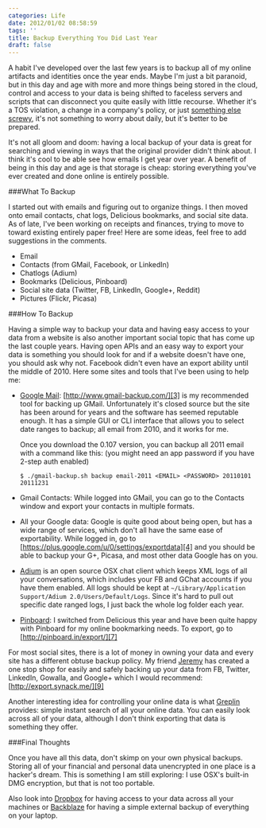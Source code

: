 ```yaml
---
categories: Life
date: 2012/01/02 08:58:59
tags: ''
title: Backup Everything You Did Last Year
draft: false
---
```


A habit I've developed over the last few years is to backup all of my online
artifacts and identities once the year ends. Maybe I'm just a bit paranoid, but
in this day and age with more and more things being stored in the cloud, control
and access to your data is being shifted to faceless servers and scripts that
can disconnect you quite easily with little recourse. Whether it's a TOS
violation, a change in a company's policy, or just [something else screwy][1],
it's not something to worry about daily, but it's better to be prepared.

It's not all gloom and doom: having a local backup of your data is great for
searching and viewing in ways that the original provider didn't think about.
I think it's cool to be able see how emails I get year over year. A benefit of
being in this day and age is that storage is cheap: storing everything you've
ever created and done online is entirely possible.

###What To Backup

I started out with emails and figuring out to organize things. I then moved onto
email contacts, chat logs, Delicious bookmarks, and social site data. As of
late, I've been working on receipts and finances, trying to move to toward
existing entirely paper free! Here are some ideas, feel free to add suggestions
in the comments.

- Email
- Contacts (from GMail, Facebook, or LinkedIn)
- Chatlogs (Adium)
- Bookmarks (Delicious, Pinboard)
- Social site data (Twitter, FB, LinkedIn, Google+, Reddit)
- Pictures (Flickr, Picasa)

###How To Backup

Having a simple way to backup your data and having easy access to your data from
a website is also another important social topic that has come up the last
couple years. Having open APIs and an easy way to export your data is something
you should look for and if a website doesn't have one, you should ask why not.
Facebook didn't even have an export ability until the middle of 2010. Here some
sites and tools that I've been using to help me:

- [Google Mail][2]: [http://www.gmail-backup.com/][3] is my recommended tool for
  backing up GMail. Unfortunately it's closed source but the site has been
  around for years and the software has seemed reputable enough. It has a simple
  GUI or CLI interface that allows you to select date ranges to backup; all
  email from 2010, and it works for me.
  
    Once you download the 0.107 version, you can backup all 2011 email with
    a command like this: (you might need an app password if you have 2-step auth
    enabled)
  
    `$ ./gmail-backup.sh backup email-2011 <EMAIL> <PASSWORD> 20110101 20111231`

- Gmail Contacts: While logged into GMail, you can go to the Contacts window and
  export your contacts in multiple formats.

- All your Google data: Google is quite good about being open, but has a wide
  range of services, which don't all have the same ease of exportability. While
  logged in, go to [https://plus.google.com/u/0/settings/exportdata][4] and you
  should be able to backup your G+, Picasa, and most other data Google has on
  you.

- [Adium][5] is an open source OSX chat client which keeps XML logs of all your
  conversations, which includes your FB and GChat accounts if you have them
  enabled. All logs should be kept at `~/Library/Application Support/Adium
  2.0/Users/Default/Logs`. Since it's hard to pull out specific date ranged
  logs, I just back the whole log folder each year.

- [Pinboard][6]: I switched from Delicious this year and have been quite happy
  with Pinboard for my online bookmarking needs. To export, go to
  [http://pinboard.in/export/][7]

For most social sites, there is a lot of money in owning your data and every
site has a different obtuse backup policy. My friend [Jeremy][8] has created
a one stop shop for easily and safely backing up your data from FB, Twitter,
LinkedIn, Gowalla, and Google+ which I would recommend:
[http://export.synack.me/][9]

Another interesting idea for controlling your online data is what [Greplin][10]
provides: simple instant search of all your online data. You can easily look
across all of your data, although I don't think exporting that data is something
they offer.

###Final Thoughts

Once you have all this data, don't skimp on your own physical backups. Storing
all of your financial and personal data unencrypted in one place is a hacker's
dream. This is something I am still exploring: I use OSX's built-in DMG
encryption, but that is not too portable. 

Also look into [Dropbox][11] for having access to your data across all your
machines or [Backblaze][12] for having a simple external backup of everything on
your laptop.


[1]: http://mashable.com/2009/09/25/bank-sues-google/
[2]: http://mail.google.com
[3]: http://www.gmail-backup.com/
[4]: https://plus.google.com/u/0/settings/exportdata
[5]: http://adium.im/
[6]: http://pinboard.in/
[7]: http://pinboard.in/export/
[8]: https://twitter.com/#!/synack
[9]: http://export.synack.me/
[10]: https://www.greplin.com/
[11]: https://www.dropbox.com/
[12]: http://www.backblaze.com/

